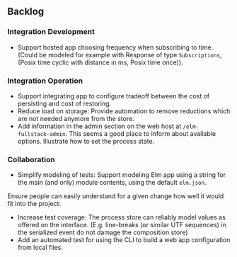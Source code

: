## Backlog

### Integration Development

+ Support hosted app choosing frequency when subscribing to time. (Could be modeled for example with Response of type `Subscriptions`, (Posix time cyclic with distance in ms, Posix time once)).

### Integration Operation

+ Support integrating app to configure tradeoff between the cost of persisting and cost of restoring.
+ Reduce load on storage: Provide automation to remove reductions which are not needed anymore from the store.
+ Add information in the admin section on the web host at `/elm-fullstack-admin`. This seems a good place to inform about available options. Illustrate how to set the process state.

### Collaboration

+ Simplify modeling of tests: Support modeling Elm app using a string for the main (and only) module contents, using the default `elm.json`.

Ensure people can easily understand for a given change how well it would fit into the project:

+ Increase test coverage: The process store can reliably model values as offered on the interface. (E.g. line-breaks (or similar UTF sequences) in the serialized event do not damage the composition store)
+ Add an automated test for using the CLI to build a web app configuration from local files.
